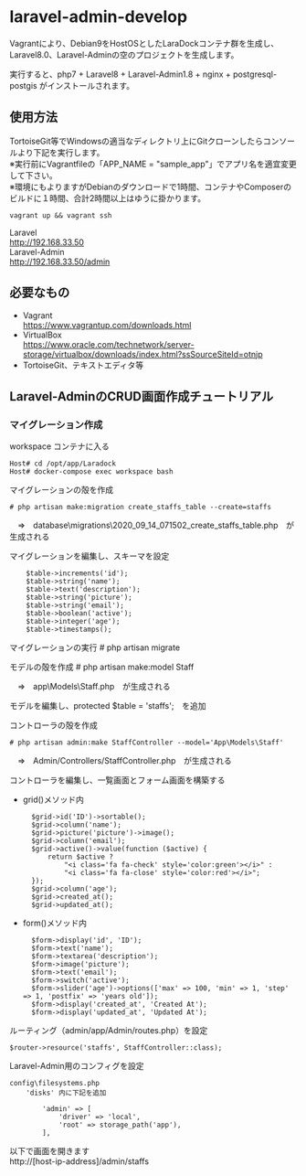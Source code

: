 # laravel-admin-develop  
Vagrantにより、Debian9をHostOSとしたLaraDockコンテナ群を生成し、Laravel8.0、Laravel-Adminの空のプロジェクトを生成します。  
  
実行すると、php7 + Laravel8 + Laravel-Admin1.8 + nginx + postgresql-postgis がインストールされます。


## 使用方法
TortoiseGit等でWindowsの適当なディレクトリ上にGitクローンしたらコンソールより下記を実行します。  
※実行前にVagrantfileの「APP_NAME = "sample_app"」でアプリ名を適宜変更して下さい。  
※環境にもよりますがDebianのダウンロードで1時間、コンテナやComposerのビルドに１時間、合計2時間以上はゆうに掛かります。  
```
vagrant up && vagrant ssh
```
Laravel  
http://192.168.33.50  
Laravel-Admin  
http://192.168.33.50/admin  

## 必要なもの
* Vagrant  
https://www.vagrantup.com/downloads.html
* VirtualBox  
https://www.oracle.com/technetwork/server-storage/virtualbox/downloads/index.html?ssSourceSiteId=otnjp
* TortoiseGit、テキストエディタ等

## Laravel-AdminのCRUD画面作成チュートリアル
### マイグレーション作成
workspace コンテナに入る
  
	Host# cd /opt/app/Laradock
	Host# docker-compose exec workspace bash
	
マイグレーションの殻を作成

    # php artisan make:migration create_staffs_table --create=staffs
    
　⇒　database\migrations\2020_09_14_071502_create_staffs_table.php　が生成される

マイグレーションを編集し、スキーマを設定

```
	$table->increments('id');
	$table->string('name');
	$table->text('description');
	$table->string('picture');
	$table->string('email');
	$table->boolean('active');
	$table->integer('age');
	$table->timestamps();

```
マイグレーションの実行
	# php artisan migrate

モデルの殻を作成
	# php artisan make:model Staff

　⇒　app\Models\Staff.php　が生成される

モデルを編集し、protected $table = 'staffs';　を追加

コントローラの殻を作成

    # php artisan admin:make StaffController --model='App\Models\Staff'

　⇒　Admin/Controllers/StaffController.php　が生成される

コントローラを編集し、一覧画面とフォーム画面を構築する

* grid()メソッド内

	    $grid->id('ID')->sortable();
	    $grid->column('name');
	    $grid->picture('picture')->image();
	    $grid->column('email');
	    $grid->active()->value(function ($active) {
	        return $active ?
	            "<i class='fa fa-check' style='color:green'></i>" :
	            "<i class='fa fa-close' style='color:red'></i>";
	    });
	    $grid->column('age');
	    $grid->created_at();
	    $grid->updated_at();

* form()メソッド内

        $form->display('id', 'ID');
        $form->text('name');
        $form->textarea('description');
        $form->image('picture');
        $form->text('email');
        $form->switch('active');
        $form->slider('age')->options(['max' => 100, 'min' => 1, 'step' => 1, 'postfix' => 'years old']);
        $form->display('created_at', 'Created At');
        $form->display('updated_at', 'Updated At');

ルーティング（admin/app/Admin/routes.php）を設定

    $router->resource('staffs', StaffController::class);

Laravel-Admin用のコンフィグを設定

	config\filesystems.php
	    'disks' 内に下記を追加
	
	        'admin' => [
	            'driver' => 'local',
	            'root' => storage_path('app'),
	        ],
以下で画面を開きます  
	http://[host-ip-address]/admin/staffs
  
  

